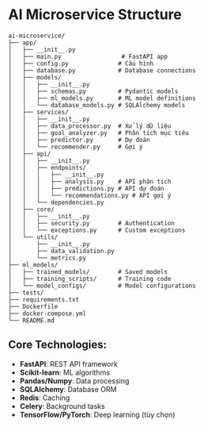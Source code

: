 # AI Microservice Structure

```
ai-microservice/
├── app/
│   ├── __init__.py
│   ├── main.py                 # FastAPI app
│   ├── config.py              # Cấu hình
│   ├── database.py            # Database connections
│   ├── models/
│   │   ├── __init__.py
│   │   ├── schemas.py         # Pydantic models
│   │   ├── ml_models.py       # ML model definitions
│   │   └── database_models.py # SQLAlchemy models
│   ├── services/
│   │   ├── __init__.py
│   │   ├── data_processor.py  # Xử lý dữ liệu
│   │   ├── goal_analyzer.py   # Phân tích mục tiêu
│   │   ├── predictor.py       # Dự đoán
│   │   └── recommender.py     # Gợi ý
│   ├── api/
│   │   ├── __init__.py
│   │   ├── endpoints/
│   │   │   ├── __init__.py
│   │   │   ├── analysis.py    # API phân tích
│   │   │   ├── predictions.py # API dự đoán
│   │   │   └── recommendations.py # API gợi ý
│   │   └── dependencies.py
│   ├── core/
│   │   ├── __init__.py
│   │   ├── security.py        # Authentication
│   │   └── exceptions.py      # Custom exceptions
│   └── utils/
│       ├── __init__.py
│       ├── data_validation.py
│       └── metrics.py
├── ml_models/
│   ├── trained_models/        # Saved models
│   ├── training_scripts/      # Training code
│   └── model_configs/         # Model configurations
├── tests/
├── requirements.txt
├── Dockerfile
├── docker-compose.yml
└── README.md
```

## Core Technologies:
- **FastAPI**: REST API framework
- **Scikit-learn**: ML algorithms
- **Pandas/Numpy**: Data processing
- **SQLAlchemy**: Database ORM
- **Redis**: Caching
- **Celery**: Background tasks
- **TensorFlow/PyTorch**: Deep learning (tùy chọn) 
